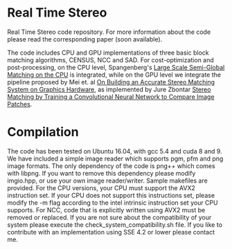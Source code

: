 # Real Time Stereo
Real Time Stereo code repository. For more information about the code please read the corresponding paper (soon available). 

The code includes CPU and GPU implementations of three basic block matching algorithms, CENSUS, NCC and SAD. For cost-optimization and post-processing,
on the CPU level, Spangenberg's [Large Scale Semi-Global Matching on the CPU](http://ieeexplore.ieee.org/stamp/stamp.jsp?tp=&arnumber=6856419) is integrated, while on the GPU level we integrate
the pipeline proposed by Mei et. al [On Building an Accurate Stereo Matching System on Graphics Hardware](http://ieeexplore.ieee.org/stamp/stamp.jsp?tp=&arnumber=6130280), as implemented
by Jure Zbontar [Stereo Matching by Training a Convolutional Neural Network to Compare Image Patches](https://arxiv.org/abs/1510.05970).

# Compilation

The code has been tested on Ubuntu 16.04, with gcc 5.4 and cuda 8 and 9. We have included a simple image reader which supports pgm, pfm and png 
image formats. The only dependency of the code is png++ which comes with libpng. If you want to remove this dependency please modify imgio.hpp,
or use your own image reader/writer. Sample makefiles are provided. For the CPU versions, your CPU must support the AVX2 instruction set. If your CPU 
does not support this instructions set, please modify the -m flag according to the intel intrinsic instruction set your CPU supports. For NCC, code
that is explicitly written using AVX2 must be removed or replaced. If you are not sure about the compatibility of your system please execute the check_system_compatibility.sh file. If you like to contribute with an implementation using SSE 4.2 or lower please contact me.
